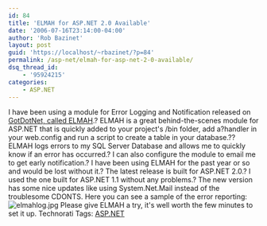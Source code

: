 ```yaml
---
id: 84
title: 'ELMAH for ASP.NET 2.0 Available'
date: '2006-07-16T23:14:00-04:00'
author: 'Rob Bazinet'
layout: post
guid: 'https://localhost/~rbazinet/?p=84'
permalink: /asp-net/elmah-for-asp-net-2-0-available/
dsq_thread_id:
    - '95924215'
categories:
    - ASP.NET
---
```


I have been using a module for Error Logging and Notification released on [GotDotNet, called ELMAH](https://www.gotdotnet.com/workspaces/releases/viewuploads.aspx?id=f18bab11-162c-4267-a46e-72438c38df6f).? ELMAH is a great behind-the-scenes module for ASP.NET that is quickly added to your project's /bin folder, add a?handler in your web.config and run a script to create a table in your database.?? ELMAH logs errors to my SQL Server Database and allows me to quickly know if an error has occurred.? I can also configure the module to email me to get early notification.? I have been using ELMAH for the past year or so and would be lost without it.? The latest release is built for ASP.NET 2.0.? I used the one built for ASP.NET 1.1 without any problems.? The new version has some nice updates like using System.Net.Mail instead of the troublesome CDONTS. Here you can see a sample of the error reporting: ![elmahlog.jpg](https://rbazinet.files.wordpress.com/2006/07/elmahlog.jpg) Please give ELMAH a try, it's well worth the few minutes to set it up. Technorati Tags: [ASP.NET](https://technorati.com/tag/ASP.NET)